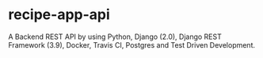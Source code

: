 # recipe-app-api
A Backend REST API by using Python, Django (2.0), Django REST Framework (3.9), Docker, Travis CI, Postgres and Test Driven Development.
